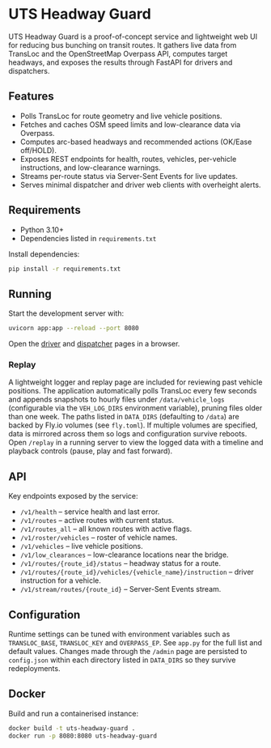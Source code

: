 # UTS Headway Guard

UTS Headway Guard is a proof-of-concept service and lightweight web UI for reducing bus bunching on transit routes.
It gathers live data from TransLoc and the OpenStreetMap Overpass API, computes target headways, and exposes the results through FastAPI for drivers and dispatchers.

## Features
- Polls TransLoc for route geometry and live vehicle positions.
- Fetches and caches OSM speed limits and low-clearance data via Overpass.
- Computes arc-based headways and recommended actions (OK/Ease off/HOLD).
- Exposes REST endpoints for health, routes, vehicles, per-vehicle instructions, and low-clearance warnings.
- Streams per-route status via Server-Sent Events for live updates.
- Serves minimal dispatcher and driver web clients with overheight alerts.

## Requirements
- Python 3.10+
- Dependencies listed in `requirements.txt`

Install dependencies:
```bash
pip install -r requirements.txt
```

## Running
Start the development server with:
```bash
uvicorn app:app --reload --port 8080
```

Open the [driver](http://localhost:8080/driver) and [dispatcher](http://localhost:8080/dispatcher) pages in a browser.

### Replay

A lightweight logger and replay page are included for reviewing past vehicle
positions. The application automatically polls TransLoc every few seconds and
appends snapshots to hourly files under `/data/vehicle_logs` (configurable via
the `VEH_LOG_DIRS` environment variable), pruning files older than one week.
The paths listed in `DATA_DIRS` (defaulting to `/data`) are backed by Fly.io
volumes (see `fly.toml`). If multiple volumes are specified, data is mirrored
across them so logs and configuration survive reboots. Open `/replay` in a
running server to view the logged data with a timeline and playback controls
(pause, play and fast forward).

## API

Key endpoints exposed by the service:
- `/v1/health` – service health and last error.
- `/v1/routes` – active routes with current status.
- `/v1/routes_all` – all known routes with active flags.
- `/v1/roster/vehicles` – roster of vehicle names.
- `/v1/vehicles` – live vehicle positions.
- `/v1/low_clearances` – low-clearance locations near the bridge.
- `/v1/routes/{route_id}/status` – headway status for a route.
- `/v1/routes/{route_id}/vehicles/{vehicle_name}/instruction` – driver instruction for a vehicle.
- `/v1/stream/routes/{route_id}` – Server-Sent Events stream.

## Configuration
Runtime settings can be tuned with environment variables such as `TRANSLOC_BASE`, `TRANSLOC_KEY` and `OVERPASS_EP`.
See `app.py` for the full list and default values. Changes made through the `/admin` page
are persisted to `config.json` within each directory listed in `DATA_DIRS` so they
survive redeployments.

## Docker
Build and run a containerised instance:
```bash
docker build -t uts-headway-guard .
docker run -p 8080:8080 uts-headway-guard
```


